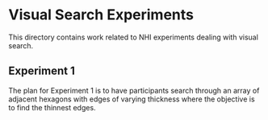 # Visual Search Experiments

This directory contains work related to NHI experiments dealing with visual search.

## Experiment 1 

The plan for Experiment 1 is to have participants search through an array of adjacent hexagons with edges of varying thickness where the objective is to find the thinnest edges.